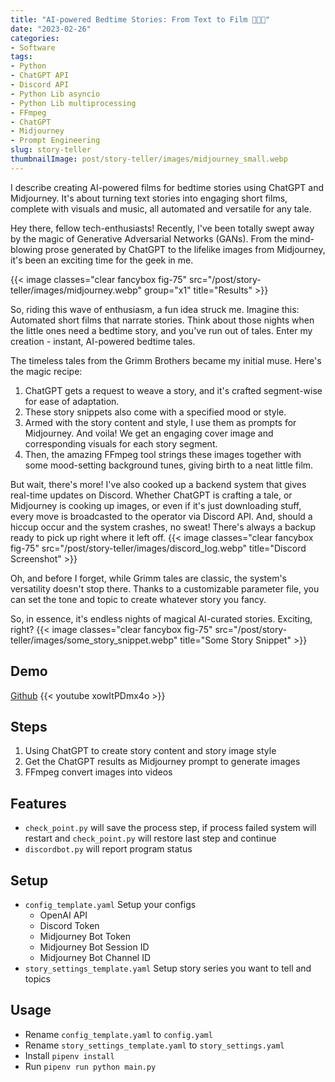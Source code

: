 ```yaml
---
title: "AI-powered Bedtime Stories: From Text to Film 🌙📖🎥"
date: "2023-02-26"
categories:
- Software
tags:
- Python
- ChatGPT API
- Discord API
- Python Lib asyncio
- Python Lib multiprocessing
- FFmpeg
- ChatGPT
- Midjourney
- Prompt Engineering
slug: story-teller
thumbnailImage: post/story-teller/images/midjourney_small.webp
---
```


<!-- for peek -->
I describe creating AI-powered films for bedtime stories using ChatGPT and Midjourney. It's about 
turning text stories into engaging short films, complete with visuals and music, all automated and 
versatile for any tale. 

<!--more-->
Hey there, fellow tech-enthusiasts! Recently, I've been totally swept away by the magic of 
Generative Adversarial Networks (GANs). From the mind-blowing prose generated by ChatGPT to the 
lifelike images from Midjourney, it's been an exciting time for the geek in me.


{{< image classes="clear fancybox fig-75" src="/post/story-teller/images/midjourney.webp" group="x1" title="Results" >}}


So, riding this wave of enthusiasm, a fun idea struck me. Imagine this: Automated short films that 
narrate stories. Think about those nights when the little ones need a bedtime story, and you've run 
out of tales. Enter my creation - instant, AI-powered bedtime tales.

The timeless tales from the Grimm Brothers became my initial muse. Here's the magic recipe:

1. ChatGPT gets a request to weave a story, and it's crafted segment-wise for ease of adaptation.
2. These story snippets also come with a specified mood or style.
3. Armed with the story content and style, I use them as prompts for Midjourney. And voila! We 
  get an engaging cover image and corresponding visuals for each story segment.
4. Then, the amazing FFmpeg tool strings these images together with some mood-setting background tunes, giving birth to a neat little film.

But wait, there's more! I've also cooked up a backend system that gives real-time updates on Discord. Whether ChatGPT is crafting a tale, or Midjourney is cooking up images, or even if it's just downloading stuff, every move is broadcasted to the operator via Discord API. And, should a hiccup occur and the system crashes, no sweat! There's always a backup ready to pick up right where it left off.
{{< image classes="clear fancybox fig-75" src="/post/story-teller/images/discord_log.webp" title="Discord Screenshot" >}}

Oh, and before I forget, while Grimm tales are classic, the system's versatility doesn't stop there. Thanks to a customizable parameter file, you can set the tone and topic to create whatever story you fancy.

So, in essence, it's endless nights of magical AI-curated stories. Exciting, right?
{{< image classes="clear fancybox fig-75" src="/post/story-teller/images/some_story_snippet.webp" title="Some Story Snippet" >}}

## Demo
[Github](https://github.com/armcortex/tell_a_story)
{{< youtube xowItPDmx4o >}}


## Steps
1. Using ChatGPT to create story content and story image style
2. Get the ChatGPT results as Midjourney prompt to generate images
3. FFmpeg convert images into videos

## Features
- `check_point.py` will save the process step, if process failed system will restart and `check_point.py` will restore last step and continue
- `discordbot.py` will report program status

## Setup
- `config_template.yaml` Setup your configs
  - OpenAI API
  - Discord Token
  - Midjourney Bot Token
  - Midjourney Bot Session ID
  - Midjourney Bot Channel ID
- `story_settings_template.yaml` Setup story series you want to tell and topics

## Usage
- Rename `config_template.yaml` to `config.yaml`
- Rename `story_settings_template.yaml` to `story_settings.yaml`
- Install `pipenv install`
- Run `pipenv run python main.py`
